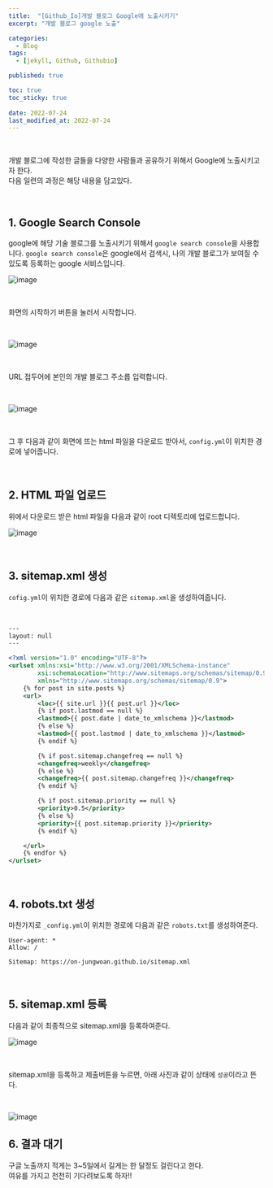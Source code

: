 ```yaml
---
title:  "[Github_Io]개발 블로그 Google에 노출시키기"
excerpt: "개발 블로그 google 노출"

categories:
  - Blog
tags:
  - [jekyll, Github, Githubio]

published: true

toc: true
toc_sticky: true
 
date: 2022-07-24
last_modified_at: 2022-07-24
---
```



<br>

개발 블로그에 작성한 글들을 다양한 사람들과 공유하기 위해서 Google에 노출시키고자 한다.<br>
다음 일련의 과정은 해당 내용을 담고있다.

<br>

## 1. Google Search Console
google에 해당 기술 블로그를 노출시키기 위해서 `google search console`을 사용합니다. 
`google search console`은 google에서 검색시, 나의 개발 블로그가 보여질 수 있도록 등록하는 google 서비스입니다.

![image](https://user-images.githubusercontent.com/84084372/180615935-ddf44ac8-11cd-4a62-bdb0-e801985813e4.png)

<br>

화면의 시작하기 버튼을 눌러서 시작합니다.

<br>

![image](https://user-images.githubusercontent.com/84084372/180615984-71dec1c4-2115-47fc-b8fc-502d21bdf108.png)

<br>

URL 접두어에 본인의 개발 블로그 주소릅 입력합니다.

<br>

![image](https://user-images.githubusercontent.com/84084372/180616041-2a04d0d2-7ba4-4683-9511-d9959cd8320e.png)

<br>

그 후 다음과 같이 화면에 뜨는 html 파일을 다운로드 받아서, `config.yml`이 위치한 경로에 넣어줍니다.

<br>

## 2. HTML 파일 업로드
위에서 다운로드 받은 html 파일을 다음과 같이 root 디렉토리에 업로드합니다.

![image](https://user-images.githubusercontent.com/84084372/180616092-84cccfa1-f1b0-4a45-8f44-dff8c75e6923.png)

<br>

## 3. sitemap.xml 생성
`cofig.yml`이 위치한 경로에 다음과 같은 `sitemap.xml`을 생성하여줍니다.

<br>

```xml
---
layout: null
---

<?xml version="1.0" encoding="UTF-8"?>
<urlset xmlns:xsi="http://www.w3.org/2001/XMLSchema-instance"
        xsi:schemaLocation="http://www.sitemaps.org/schemas/sitemap/0.9 http://www.sitemaps.org/schemas/sitemap/0.9/sitemap.xsd"
        xmlns="http://www.sitemaps.org/schemas/sitemap/0.9">
    {% for post in site.posts %}
    <url>
        <loc>{{ site.url }}{{ post.url }}</loc>
        {% if post.lastmod == null %}
        <lastmod>{{ post.date | date_to_xmlschema }}</lastmod>
        {% else %}
        <lastmod>{{ post.lastmod | date_to_xmlschema }}</lastmod>
        {% endif %}

        {% if post.sitemap.changefreq == null %}
        <changefreq>weekly</changefreq>
        {% else %}
        <changefreq>{{ post.sitemap.changefreq }}</changefreq>
        {% endif %}

        {% if post.sitemap.priority == null %}
        <priority>0.5</priority>
        {% else %}
        <priority>{{ post.sitemap.priority }}</priority>
        {% endif %}

    </url>
    {% endfor %}
</urlset>
```
<br>

## 4. robots.txt 생성
마찬가지로 `_config.yml`이 위치한 경로에 다음과 같은 `robots.txt`를 생성하여준다.

```
User-agent: *
Allow: /

Sitemap: https://on-jungwoan.github.io/sitemap.xml
```

<br>

## 5. sitemap.xml 등록
다음과 같이 최종적으로 sitemap.xml을 등록하여준다.

![image](https://user-images.githubusercontent.com/84084372/180616337-45c2b745-5a1a-4f5b-a639-6a3557244ba7.png)

<br>

sitemap.xml을 등록하고 제출버튼을 누르면, 아래 사진과 같이 상태에 `성공`이라고 뜬다.

<br>

![image](https://user-images.githubusercontent.com/84084372/180616362-2840df4a-90df-429c-a256-631e41b9fa28.png)

## 6. 결과 대기
구글 노출까지 적게는 3~5일에서 길게는 한 달정도 걸린다고 한다.<br>
여유를 가지고 천천히 기다려보도록 하자!!
